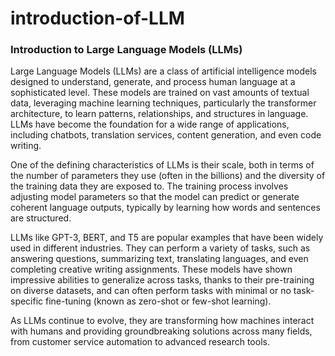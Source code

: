 # introduction-of-LLM
### Introduction to Large Language Models (LLMs)

Large Language Models (LLMs) are a class of artificial intelligence models designed to understand, generate, and process human language at a sophisticated level. These models are trained on vast amounts of textual data, leveraging machine learning techniques, particularly the transformer architecture, to learn patterns, relationships, and structures in language. LLMs have become the foundation for a wide range of applications, including chatbots, translation services, content generation, and even code writing.

One of the defining characteristics of LLMs is their scale, both in terms of the number of parameters they use (often in the billions) and the diversity of the training data they are exposed to. The training process involves adjusting model parameters so that the model can predict or generate coherent language outputs, typically by learning how words and sentences are structured.

LLMs like GPT-3, BERT, and T5 are popular examples that have been widely used in different industries. They can perform a variety of tasks, such as answering questions, summarizing text, translating languages, and even completing creative writing assignments. These models have shown impressive abilities to generalize across tasks, thanks to their pre-training on diverse datasets, and can often perform tasks with minimal or no task-specific fine-tuning (known as zero-shot or few-shot learning).

As LLMs continue to evolve, they are transforming how machines interact with humans and providing groundbreaking solutions across many fields, from customer service automation to advanced research tools.
